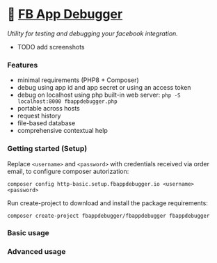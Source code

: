 # 🐛 [FB App Debugger](https://fbappdebugger.github.io)

*Utility for testing and debugging your facebook integration.*

 - TODO add screenshots

### Features

- minimal requirements (PHP8 + Composer)
- debug using app id and app secret or using an access token
- debug on localhost using php built-in web server: `php -S localhost:8000 fbappdebugger.php`
- portable across hosts
- request history
- file-based database
- comprehensive contextual help

### Getting started (Setup)

Replace `<username>` and `<password>` with credentials received via order email, to configure composer autorization:
```shell
composer config http-basic.setup.fbappdebugger.io <username> <password>
```

Run create-project to download and install the package requirements: 
```shell
composer create-project fbappdebugger/fbappdebugger fbappdebugger
```

### Basic usage

### Advanced usage
